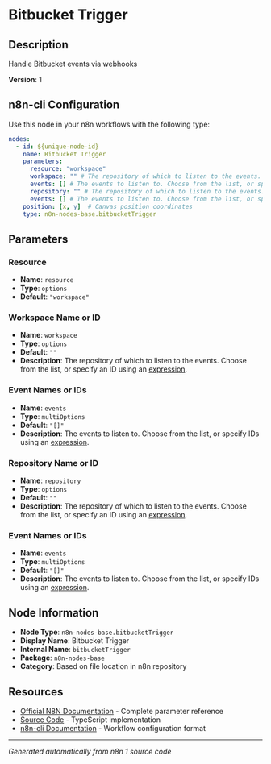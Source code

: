# Bitbucket Trigger

## Description

Handle Bitbucket events via webhooks

**Version**: 1

## n8n-cli Configuration

Use this node in your n8n workflows with the following type:

```yaml
nodes:
  - id: ${unique-node-id}
    name: Bitbucket Trigger
    parameters:
      resource: "workspace"
      workspace: "" # The repository of which to listen to the events. Choose from the list, or specify an ID using an <a href="https://docs.n8n.io/code/expressions/">expression</a>.
      events: [] # The events to listen to. Choose from the list, or specify IDs using an <a href="https://docs.n8n.io/code/expressions/">expression</a>.
      repository: "" # The repository of which to listen to the events. Choose from the list, or specify an ID using an <a href="https://docs.n8n.io/code/expressions/">expression</a>.
      events: [] # The events to listen to. Choose from the list, or specify IDs using an <a href="https://docs.n8n.io/code/expressions/">expression</a>.
    position: [x, y]  # Canvas position coordinates
    type: n8n-nodes-base.bitbucketTrigger
```

## Parameters

### Resource

- **Name**: `resource`
- **Type**: `options`
- **Default**: `"workspace"`

### Workspace Name or ID

- **Name**: `workspace`
- **Type**: `options`
- **Default**: `""`
- **Description**: The repository of which to listen to the events. Choose from the list, or specify an ID using an <a href="https://docs.n8n.io/code/expressions/">expression</a>.

### Event Names or IDs

- **Name**: `events`
- **Type**: `multiOptions`
- **Default**: `"[]"`
- **Description**: The events to listen to. Choose from the list, or specify IDs using an <a href="https://docs.n8n.io/code/expressions/">expression</a>.

### Repository Name or ID

- **Name**: `repository`
- **Type**: `options`
- **Default**: `""`
- **Description**: The repository of which to listen to the events. Choose from the list, or specify an ID using an <a href="https://docs.n8n.io/code/expressions/">expression</a>.

### Event Names or IDs

- **Name**: `events`
- **Type**: `multiOptions`
- **Default**: `"[]"`
- **Description**: The events to listen to. Choose from the list, or specify IDs using an <a href="https://docs.n8n.io/code/expressions/">expression</a>.


## Node Information

- **Node Type**: `n8n-nodes-base.bitbucketTrigger`
- **Display Name**: Bitbucket Trigger
- **Internal Name**: `bitbucketTrigger`
- **Package**: `n8n-nodes-base`
- **Category**: Based on file location in n8n repository

## Resources

- [Official N8N Documentation](https://docs.n8n.io/integrations/builtin/app-nodes/n8n-nodes-base.bitbuckettrigger/) - Complete parameter reference
- [Source Code](https://github.com/n8n-io/n8n/blob/master/packages/nodes-base/nodes/Bitbucket/BitbucketTrigger.node.ts) - TypeScript implementation
- [n8n-cli Documentation](https://github.com/edenreich/n8n-cli) - Workflow configuration format

---
*Generated automatically from n8n 1 source code*
